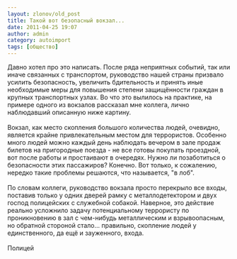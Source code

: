 ```yaml
---
layout: zlonov/old_post
title: Такой вот безопасный вокзал...
date: 2011-04-25 19:07
author: admin
category: autoimport
tags: [общество]
---
```

<div dir="ltr" trbidi="on">Давно хотел про это написать. После ряда неприятных событий, так или иначе связанных с транспортом, руководство нашей страны призвало усилить безопасность, увеличить бдительность и принять иные необходимые меры для повышения степени защищённости граждан в крупных транспортных узлах. Во что это вылилось на практике, на примере одного из вокзалов рассказал мне коллега, лично наблюдавший описанную ниже картину.<br /><a name="more"></a><br />Вокзал, как место скопления большого количества людей, очевидно, является крайне привлекательным местом для террористов. Особенно много людей можно каждый день наблюдать вечером в зале продаж билетов на пригородные поезда - не все готовы покупать проездной, вот после работы и простаивают в очередях. Нужно ли позаботиться о безопасности этих пассажиров? Конечно. Вот только, к сожалению, нередко такие проблемы решаются, что называется, "в лоб".<br /><br />По словам коллеги, руководство вокзала просто перекрыло все входы, поставив только у одних дверей рамку с металлодетектором и двух господ полицейских с служебной собакой. Наверное, это действие реально усложнило задачу потенциальному террористу по проникновению в зал с чем-нибудь металлическим и взрывоопасным, но обратной стороной стало... правильно, скопление людей у единственного, да ещё и зауженного, входа.<br /><br />Полицей</div>
